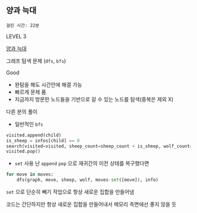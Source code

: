 ## 양과 늑대

`걸린 시간: 22분`

LEVEL 3

[양과 늑대](https://school.programmers.co.kr/learn/courses/30/lessons/92343)

그래프 탐색 문제 (`dfs`, `bfs`)

Good

- 완탐을 해도 시간안에 해결 가능
- 빠르게 문제 품
- 지금까지 방문한 노드들을 기반으로 갈 수 있는 노드를 탐색(중복은 제외 X)

다른 분의 풀이

- 일반적인 `bfs`

```python
visited.append(child)
is_sheep = infos[child] == 0
search(visited=visited, sheep_count=sheep_count + is_sheep, wolf_count=wolf_count + (not is_sheep))
visited.pop()
```

- `set` 사용
난 `append` `pop` 으로 재귀간의 이전 상태를 복구했다면 

```python
for move in moves:
    dfs(graph, move, sheep, wolf, moves-set([move]), info)
```

`set` 으로 단순히 빼기 작업으로 항상 새로운 집합을 만들어냄

코드는 간단하지만 항상 새로운 집합을 만들어내서 메모리 측면에선 좋지 않을 듯
